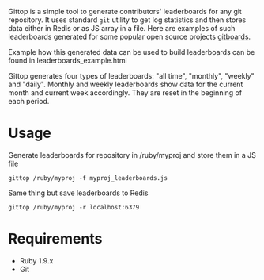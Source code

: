 
Gittop is a simple tool to generate contributors' leaderboards for any git repository. It uses standard `git` utility to get log statistics and then stores data either in Redis or as JS array in a file. Here are examples of such leaderboards generated for some popular open source projects [gitboards](http://artemyankov.com/gitboards/).  

Example how this generated data can be used to build leaderboards can be found in leaderboards_example.html  

Gittop generates four types of leaderboards: "all time", "monthly", "weekly" and "daily". Monthly and weekly leaderboards show data for the current month and current week accordingly.
They are reset in the beginning of each period.

Usage
=====
Generate leaderboards for repository in /ruby/myproj and store them in a JS file  

`gittop /ruby/myproj -f myproj_leaderboards.js`

Same thing but save leaderboards to Redis  

`gittop /ruby/myproj -r localhost:6379`


Requirements
============
* Ruby 1.9.x  
* Git  


